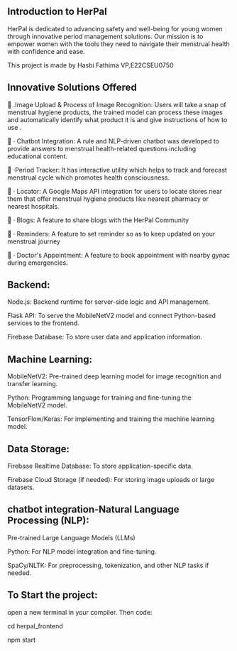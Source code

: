 ## Introduction to HerPal

HerPal is dedicated to advancing
safety and well-being for young
women through innovative
period management solutions.
Our mission is to empower
women with the tools they need
to navigate their menstrual
health with confidence and
ease.

This project is made by Hasbi Fathima VP,E22CSEU0750


## Innovative Solutions Offered

.Image Upload & Process of Image Recognition: Users will take a snap of
menstrual hygiene products, the trained model can process these images
and automatically identify what product it is and give instructions of how
to use .


· Chatbot Integration: A rule and NLP-driven chatbot was developed to
provide answers to menstrual health-related questions including
educational content.


·Period Tracker: It has interactive utility which helps to track and forecast
menstrual cycle which promotes health consciousness.


· Locator: A Google Maps API integration for users to locate stores near
them that offer menstrual hygiene products like nearest pharmacy or
nearest hospitals.


· Blogs: A feature to share blogs with the HerPal Community


· Reminders: A feature to set reminder so as to keep updated on your
menstrual journey


· Doctor's Appointment: A feature to book appointment with nearby
gynac during emergencies.

## Backend:

Node.js: Backend runtime for server-side logic and API management.

Flask API: To serve the MobileNetV2 model and connect Python-based services to the frontend.

Firebase Database: To store user data and application information.

## Machine Learning:

MobileNetV2: Pre-trained deep learning model for image recognition and transfer learning.

Python: Programming language for training and fine-tuning the MobileNetV2 model.

TensorFlow/Keras: For implementing and training the machine learning model.

## Data Storage:

Firebase Realtime Database: To store application-specific data.

Firebase Cloud Storage (if needed): For storing image uploads or large datasets.

## chatbot integration-Natural Language Processing (NLP):
Pre-trained Large Language Models (LLMs)

Python: For NLP model integration and fine-tuning.

SpaCy/NLTK: For preprocessing, tokenization, and other NLP tasks if needed.

## To Start the project:

open a new terminal in your compiler.
Then code:

  cd herpal_frontend
  
  npm start
